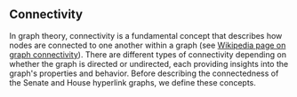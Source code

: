 ## Connectivity

In graph theory, connectivity is a fundamental concept that describes how nodes are connected to one another within a graph (see [Wikipedia page on graph connectivity](https://en.wikipedia.org/wiki/Connectivity_(graph_theory))). There are different types of connectivity depending on whether the graph is directed or undirected, each providing insights into the graph's properties and behavior. Before describing the connectedness of the Senate and House hyperlink graphs, we define these concepts.
